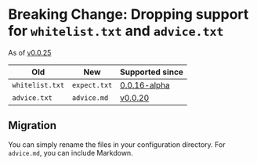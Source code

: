 # Breaking Change: Dropping support for `whitelist.txt` and `advice.txt`

As of [v0.0.25](https://github.com/check-spelling/check-spelling/releases/tag/v0.0.25)

Old|New|Supported since
-|-|-
`whitelist.txt`|`expect.txt`|[0.0.16-alpha](https://github.com/check-spelling/check-spelling/releases/tag/0.0.16-alpha)
`advice.txt`|`advice.md`|[v0.0.20](https://github.com/check-spelling/check-spelling/releases/tag/v0.0.20)

## Migration

You can simply rename the files in your configuration directory. For `advice.md`, you can include Markdown.
